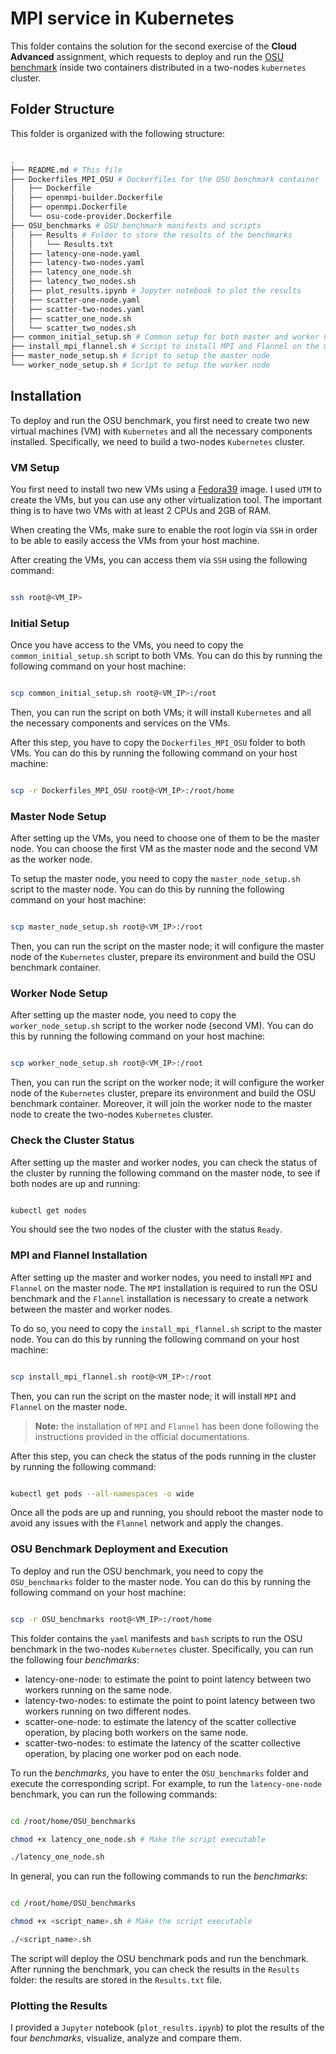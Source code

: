 # MPI service in Kubernetes

This folder contains the solution for the second exercise of the **Cloud Advanced** assignment, which requests to deploy and run the [OSU benchmark](https://mvapich.cse.ohio-state.edu/benchmarks/) inside two containers distributed in a two-nodes `kubernetes` cluster.

## Folder Structure

This folder is organized with the following structure:

``` bash

.
├── README.md # This file
├── Dockerfiles_MPI_OSU # Dockerfiles for the OSU benchmark container
│   ├── Dockerfile
│   ├── openmpi-builder.Dockerfile
│   ├── openmpi.Dockerfile
│   └── osu-code-provider.Dockerfile
├── OSU_benchmarks # OSU benchmark manifests and scripts
│   ├── Results # Folder to store the results of the benchmarks
│   │   └── Results.txt
│   ├── latency-one-node.yaml
│   ├── latency-two-nodes.yaml
│   ├── latency_one_node.sh
│   ├── latency_two_nodes.sh
│   ├── plot_results.ipynb # Jupyter notebook to plot the results
│   ├── scatter-one-node.yaml
│   ├── scatter-two-nodes.yaml
│   ├── scatter_one_node.sh
│   └── scatter_two_nodes.sh
├── common_initial_setup.sh # Common setup for both master and worker nodes
├── install_mpi_flannel.sh # Script to install MPI and Flannel on the master node
├── master_node_setup.sh # Script to setup the master node
└── worker_node_setup.sh # Script to setup the worker node

```

## Installation

To deploy and run the OSU benchmark, you first need to create two new virtual machines (VM) with `Kubernetes` and all the necessary components installed. Specifically, we need to build a two-nodes `Kubernetes` cluster.

### VM Setup

You first need to install two new VMs using a [Fedora39](https://fedoraproject.org/server/download) image. I used `UTM` to create the VMs, but you can use any other virtualization tool. The important thing is to have two VMs with at least 2 CPUs and 2GB of RAM.

When creating the VMs, make sure to enable the root login via `SSH` in order to be able to easily access the VMs from your host machine.

After creating the VMs, you can access them via `SSH` using the following command:

``` bash

ssh root@<VM_IP>

```

### Initial Setup

Once you have access to the VMs, you need to copy the `common_initial_setup.sh` script to both VMs. You can do this by running the following command on your host machine:

``` bash

scp common_initial_setup.sh root@<VM_IP>:/root

```

Then, you can run the script on both VMs; it will install `Kubernetes` and all the necessary components and services on the VMs.

After this step, you have to copy the `Dockerfiles_MPI_OSU` folder to both VMs. You can do this by running the following command on your host machine:

``` bash

scp -r Dockerfiles_MPI_OSU root@<VM_IP>:/root/home

```

### Master Node Setup

After setting up the VMs, you need to choose one of them to be the master node. You can choose the first VM as the master node and the second VM as the worker node.

To setup the master node, you need to copy the `master_node_setup.sh` script to the master node. You can do this by running the following command on your host machine:

``` bash

scp master_node_setup.sh root@<VM_IP>:/root

```

Then, you can run the script on the master node; it will configure the master node of the `Kubernetes` cluster, prepare its environment and build the OSU benchmark container.

### Worker Node Setup

After setting up the master node, you need to copy the `worker_node_setup.sh` script to the worker node (second VM). You can do this by running the following command on your host machine:

``` bash

scp worker_node_setup.sh root@<VM_IP>:/root

```

Then, you can run the script on the worker node; it will configure the worker node of the `Kubernetes` cluster, prepare its environment and build the OSU benchmark container. Moreover, it will join the worker node to the master node to create the two-nodes `Kubernetes` cluster.

### Check the Cluster Status

After setting up the master and worker nodes, you can check the status of the cluster by running the following command on the master node, to see if both nodes are up and running:

``` bash

kubectl get nodes

```

You should see the two nodes of the cluster with the status `Ready`.

### MPI and Flannel Installation

After setting up the master and worker nodes, you need to install `MPI` and `Flannel` on the master node.
The `MPI` installation is required to run the OSU benchmark and the `Flannel` installation is necessary to create a network between the master and worker nodes.

To do so, you need to copy the `install_mpi_flannel.sh` script to the master node. You can do this by running the following command on your host machine:

``` bash

scp install_mpi_flannel.sh root@<VM_IP>:/root

```

Then, you can run the script on the master node; it will install `MPI` and `Flannel` on the master node.

> **Note:** the installation of `MPI` and `Flannel` has been done following the instructions provided in the official documentations.

After this step, you can check the status of the pods running in the cluster by running the following command:

``` bash

kubectl get pods --all-namespaces -o wide

```

Once all the pods are up and running, you should reboot the master node to avoid any issues with the `Flannel` network and apply the changes.

### OSU Benchmark Deployment and Execution

To deploy and run the OSU benchmark, you need to copy the `OSU_benchmarks` folder to the master node. You can do this by running the following command on your host machine:

``` bash

scp -r OSU_benchmarks root@<VM_IP>:/root/home

```

This folder contains the `yaml` manifests and `bash` scripts to run the OSU benchmark in the two-nodes `Kubernetes` cluster. Specifically, you can run the following four *benchmarks*:

- latency-one-node: to estimate the point to point latency between two workers running on the same node.
- latency-two-nodes: to estimate the point to point latency between two workers running on two different nodes.
- scatter-one-node: to estimate the latency of the scatter collective operation, by placing both workers on the same node.
- scatter-two-nodes: to estimate the latency of the scatter collective operation, by placing one worker pod on each node.

To run the *benchmarks*, you have to enter the `OSU_benchmarks` folder and execute the corresponding script. For example, to run the `latency-one-node` benchmark, you can run the following commands:

``` bash

cd /root/home/OSU_benchmarks

chmod +x latency_one_node.sh # Make the script executable

./latency_one_node.sh

```

In general, you can run the following commands to run the *benchmarks*:

``` bash

cd /root/home/OSU_benchmarks

chmod +x <script_name>.sh # Make the script executable

./<script_name>.sh

```

The script will deploy the OSU benchmark pods and run the benchmark. After running the benchmark, you can check the results in the `Results` folder: the results are stored in the `Results.txt` file.

### Plotting the Results

I provided a `Jupyter` notebook (`plot_results.ipynb`) to plot the results of the four *benchmarks*, visualize, analyze and compare them.
